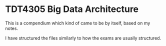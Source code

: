 # TDT4305 Big Data Architecture

This is a compendium which kind of came to be by itself, based on my notes.

I have structured the files similarly to how the exams are usually structured.